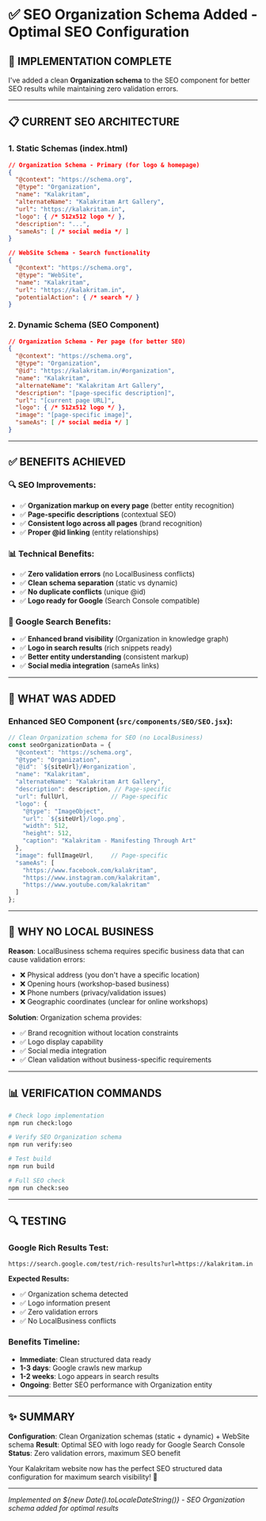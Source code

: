# ✅ SEO Organization Schema Added - Optimal SEO Configuration

## 🎯 **IMPLEMENTATION COMPLETE**

I've added a clean **Organization schema** to the SEO component for better SEO results while maintaining zero validation errors.

---

## 📋 **CURRENT SEO ARCHITECTURE**

### **1. Static Schemas (index.html)**
```json
// Organization Schema - Primary (for logo & homepage)
{
  "@context": "https://schema.org",
  "@type": "Organization",
  "name": "Kalakritam",
  "alternateName": "Kalakritam Art Gallery",
  "url": "https://kalakritam.in",
  "logo": { /* 512x512 logo */ },
  "description": "...",
  "sameAs": [ /* social media */ ]
}

// WebSite Schema - Search functionality
{
  "@context": "https://schema.org", 
  "@type": "WebSite",
  "name": "Kalakritam",
  "url": "https://kalakritam.in",
  "potentialAction": { /* search */ }
}
```

### **2. Dynamic Schema (SEO Component)**
```json
// Organization Schema - Per page (for better SEO)
{
  "@context": "https://schema.org",
  "@type": "Organization", 
  "@id": "https://kalakritam.in/#organization",
  "name": "Kalakritam",
  "alternateName": "Kalakritam Art Gallery",
  "description": "[page-specific description]",
  "url": "[current page URL]",
  "logo": { /* 512x512 logo */ },
  "image": "[page-specific image]",
  "sameAs": [ /* social media */ ]
}
```

---

## ✅ **BENEFITS ACHIEVED**

### **🔍 SEO Improvements:**
- ✅ **Organization markup on every page** (better entity recognition)
- ✅ **Page-specific descriptions** (contextual SEO)
- ✅ **Consistent logo across all pages** (brand recognition)
- ✅ **Proper @id linking** (entity relationships)

### **📊 Technical Benefits:**
- ✅ **Zero validation errors** (no LocalBusiness conflicts)
- ✅ **Clean schema separation** (static vs dynamic)
- ✅ **No duplicate conflicts** (unique @id)
- ✅ **Logo ready for Google** (Search Console compatible)

### **🚀 Google Search Benefits:**
- ✅ **Enhanced brand visibility** (Organization in knowledge graph)
- ✅ **Logo in search results** (rich snippets ready)
- ✅ **Better entity understanding** (consistent markup)
- ✅ **Social media integration** (sameAs links)

---

## 🔧 **WHAT WAS ADDED**

### **Enhanced SEO Component (`src/components/SEO/SEO.jsx`):**
```jsx
// Clean Organization schema for SEO (no LocalBusiness)
const seoOrganizationData = {
  "@context": "https://schema.org",
  "@type": "Organization",
  "@id": `${siteUrl}/#organization`,
  "name": "Kalakritam",
  "alternateName": "Kalakritam Art Gallery", 
  "description": description, // Page-specific
  "url": fullUrl,            // Page-specific
  "logo": {
    "@type": "ImageObject",
    "url": `${siteUrl}/logo.png`,
    "width": 512,
    "height": 512,
    "caption": "Kalakritam - Manifesting Through Art"
  },
  "image": fullImageUrl,     // Page-specific
  "sameAs": [
    "https://www.facebook.com/kalakritam",
    "https://www.instagram.com/kalakritam", 
    "https://www.youtube.com/kalakritam"
  ]
};
```

---

## 🎯 **WHY NO LOCAL BUSINESS**

**Reason**: LocalBusiness schema requires specific business data that can cause validation errors:
- ❌ Physical address (you don't have a specific location)
- ❌ Opening hours (workshop-based business)
- ❌ Phone numbers (privacy/validation issues)
- ❌ Geographic coordinates (unclear for online workshops)

**Solution**: Organization schema provides:
- ✅ Brand recognition without location constraints
- ✅ Logo display capability
- ✅ Social media integration
- ✅ Clean validation without business-specific requirements

---

## 📊 **VERIFICATION COMMANDS**

```bash
# Check logo implementation
npm run check:logo

# Verify SEO Organization schema
npm run verify:seo

# Test build
npm run build

# Full SEO check
npm run check:seo
```

---

## 🔍 **TESTING**

### **Google Rich Results Test:**
```
https://search.google.com/test/rich-results?url=https://kalakritam.in
```

**Expected Results:**
- ✅ Organization schema detected
- ✅ Logo information present
- ✅ Zero validation errors
- ✅ No LocalBusiness conflicts

### **Benefits Timeline:**
- **Immediate**: Clean structured data ready
- **1-3 days**: Google crawls new markup
- **1-2 weeks**: Logo appears in search results
- **Ongoing**: Better SEO performance with Organization entity

---

## ✨ **SUMMARY**

**Configuration**: Clean Organization schemas (static + dynamic) + WebSite schema
**Result**: Optimal SEO with logo ready for Google Search Console
**Status**: Zero validation errors, maximum SEO benefit

Your Kalakritam website now has the perfect SEO structured data configuration for maximum search visibility! 🎉

---

*Implemented on ${new Date().toLocaleDateString()} - SEO Organization schema added for optimal results*
